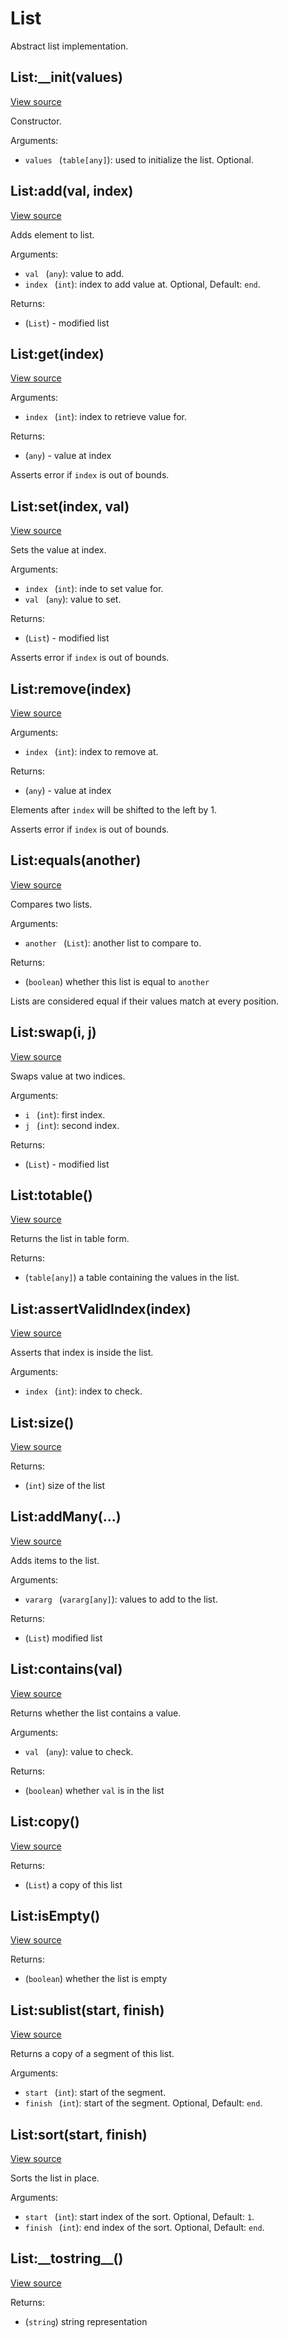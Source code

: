 # List
Abstract list implementation.




## List:\_\_init(values)
[View source](http://github.com/vzhong/torchlib/blob/master/src//list/List.lua#L9)

Constructor.

Arguments:

- `values ` (`table[any]`): used to initialize the list. Optional.


## List:add(val, index)
[View source](http://github.com/vzhong/torchlib/blob/master/src//list/List.lua#L17)

Adds element to list.

Arguments:

- `val ` (`any`): value to add.
- `index ` (`int`): index to add value at. Optional, Default: `end`.

Returns:

- (`List`) - modified list

## List:get(index)
[View source](http://github.com/vzhong/torchlib/blob/master/src//list/List.lua#L25)



Arguments:

- `index ` (`int`): index to retrieve value for.

Returns:

- (`any`) - value at index

Asserts error if `index` is out of bounds.

## List:set(index, val)
[View source](http://github.com/vzhong/torchlib/blob/master/src//list/List.lua#L35)

Sets the value at index.

Arguments:

- `index ` (`int`): inde to set value for.
- `val ` (`any`): value to set.

Returns:

- (`List`) - modified list

Asserts error if `index` is out of bounds.

## List:remove(index)
[View source](http://github.com/vzhong/torchlib/blob/master/src//list/List.lua#L44)



Arguments:

- `index ` (`int`): index to remove at.

Returns:

- (`any`) - value at index

Elements after `index` will be shifted to the left by 1.

Asserts error if `index` is out of bounds.

## List:equals(another)
[View source](http://github.com/vzhong/torchlib/blob/master/src//list/List.lua#L53)

Compares two lists.

Arguments:

- `another ` (`List`): another list to compare to.

Returns:

- (`boolean`) whether this list is equal to `another`

Lists are considered equal if their values match at every position.

## List:swap(i, j)
[View source](http://github.com/vzhong/torchlib/blob/master/src//list/List.lua#L61)

Swaps value at two indices.

Arguments:

- `i ` (`int`): first index.
- `j ` (`int`): second index.

Returns:

- (`List`) - modified list

## List:totable()
[View source](http://github.com/vzhong/torchlib/blob/master/src//list/List.lua#L67)

Returns the list in table form.

Returns:

- (`table[any]`) a table containing the values in the list.

## List:assertValidIndex(index)
[View source](http://github.com/vzhong/torchlib/blob/master/src//list/List.lua#L73)

Asserts that index is inside the list.

Arguments:

- `index ` (`int`): index to check.


## List:size()
[View source](http://github.com/vzhong/torchlib/blob/master/src//list/List.lua#L78)



Returns:

- (`int`) size of the list

## List:addMany(...)
[View source](http://github.com/vzhong/torchlib/blob/master/src//list/List.lua#L85)

Adds items to the list.

Arguments:

- `vararg ` (`vararg[any]`): values to add to the list.

Returns:

- (`List`) modified list

## List:contains(val)
[View source](http://github.com/vzhong/torchlib/blob/master/src//list/List.lua#L96)

Returns whether the list contains a value.

Arguments:

- `val ` (`any`): value to check.

Returns:

- (`boolean`) whether `val` is in the list

## List:copy()
[View source](http://github.com/vzhong/torchlib/blob/master/src//list/List.lua#L106)



Returns:

- (`List`) a copy of this list

## List:isEmpty()
[View source](http://github.com/vzhong/torchlib/blob/master/src//list/List.lua#L111)



Returns:

- (`boolean`) whether the list is empty

## List:sublist(start, finish)
[View source](http://github.com/vzhong/torchlib/blob/master/src//list/List.lua#L119)

Returns a copy of a segment of this list.

Arguments:

- `start ` (`int`): start of the segment.
- `finish ` (`int`): start of the segment. Optional, Default: `end`.


## List:sort(start, finish)
[View source](http://github.com/vzhong/torchlib/blob/master/src//list/List.lua#L131)

Sorts the list in place.

Arguments:

- `start ` (`int`): start index of the sort. Optional, Default: `1`.
- `finish ` (`int`): end index of the sort. Optional, Default: `end`.


## List:\_\_tostring\_\_()
[View source](http://github.com/vzhong/torchlib/blob/master/src//list/List.lua#L156)



Returns:

- (`string`) string representation

